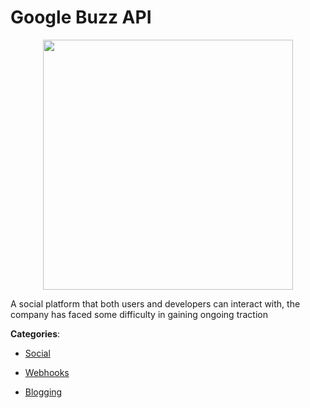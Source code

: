 # Google Buzz API
<p align="center">
    <img width="400" src="https://raw.githubusercontent.com/apis-list/apis-list/apis/google-buzz-api/logo_256x256.png" />
</p>

A social platform that both users and developers can interact with, the company has faced some difficulty in gaining ongoing traction



**Categories**:

- [Social](https://github.com/apis-list/apis-list#social)

- [Webhooks](https://github.com/apis-list/apis-list#webhooks)

- [Blogging](https://github.com/apis-list/apis-list#blogging)



